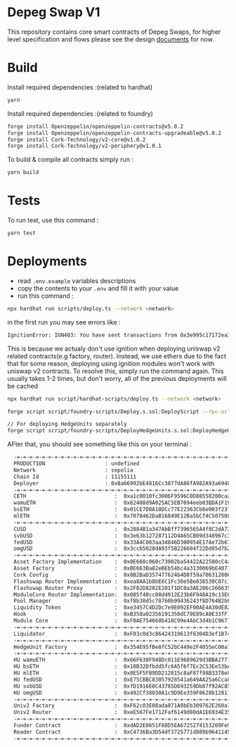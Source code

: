 # Depeg Swap V1

This repository contains core smart contracts of Depeg Swaps, for higher level specification and flows please see the design [documents](https://corkfi.notion.site/Smart-Contract-Flow-fc170aec36bc43579a7d0429c49e08ab) for now.

# Build

Install required dependencies :(related to hardhat)

```bash
yarn
```

Install required dependencies :(related to foundry)

```bash
forge install Openzeppelin/openzeppelin-contracts@v5.0.2
forge install Openzeppelin/openzeppelin-contracts-upgradeable@v5.0.2
forge install Cork-Technology/v2-core@v1.0.2
forge install Cork-Technology/v2-periphery@v1.0.1
```

To build & compile all contracts simply run :

```bash
yarn build
```

# Tests

To run test, use this command :

```bash
yarn test
```

# Deployments

- read `.env.example` variables descriptions
- copy the contents to your `.env` and fill it with your value
- run this command :

```bash
npx hardhat run scripts/deploy.ts --network <network>
```

in the first run you may see errors like :

```bash
IgnitionError: IGN403: You have sent transactions from 0x3e995c17172ea3e23505adfe5630df395a738e51 and they interfere with Hardhat Ignition. Please wait until they get 5 confirmations before running Hardhat Ignition again.
```

This is because we actualy don't use ignition when deploying uniswap v2 related contracts(e.g factory, router). Instead, we use ethers due to the fact that for some reason, deploying using ignition modules won't work with uniswap v2 contracts. To resolve this, simply run the command again. This usually takes 1-2 times, but don't worry, all of the previous deployments will be cached

```bash
npx hardhat run script/hardhat-scripts/deploy.ts --network <network>

forge script script/foundry-scripts/Deploy.s.sol:DeployScript --rpc-url https://1rpc.io/sepolia --broadcast -vvv --with-gas-price 25000000000 --verify

// For deploying HedgeUnits separately
forge script script/foundry-scripts/DeployHedgeUnits.s.sol:DeployHedgeUnitsScript --rpc-url https://1rpc.io/sepolia --broadcast -vvv

```

AFter that, you should see something like this on your terminal :

```bash
  -=-=-=-=-=-=-=-=-=-=-=-=-=-=-=-=-=-=-=-=-=-=-=-=-=-=-=-=-=-=-=-=-=-=-=-=-=-=-=-
  PRODUCTION                   : undefined
  Network                      : sepolia
  Chain Id                     : 11155111
  Deployer                     : 0xBa66992bE4816Cc3877dA86fA982A93a6948dde9
  -=-=-=-=-=-=-=-=-=-=-=-=-=-=-=-=-=-=-=-=-=-=-=-=-=-=-=-=-=-=-=-=-=-=-=-=-=-=-=-
  CETH                            :  0xa1c0010fc3006F9596C0D88558200caa53f74f21
  wamuETH                         :  0x62488d9A025AC5EB7694eeb03BDA1F19b3b14b46
  bsETH                           :  0x01CE7D0A18DCc77E22363Cb8e003f23f9De5a7fA
  mlETH                           :  0x7078462DaB16849E12Ba5bCf4C5075088b0C93Dc
  -=-=-=-=-=-=-=-=-=-=-=-=-=-=-=-=-=-=-=-=-=-=-=-=-=-=-=-=-=-=-=-=-=-=-=-=-=-=-=-
  CUSD                            :  0x2884B1a347AbBff7396565A4f8C2dA722642e932
  svbUSD                          :  0x3e63b127287112D4A65CB09d348967c31b0DaB4c
  fedUSD                          :  0x33A4C083aa34846D300954E17Ae72b675Fc7aC65
  omgUSD                          :  0x3ccb5028dA93f5B226604f22Dd05d7b26eCfddf8
  -=-=-=-=-=-=-=-=-=-=-=-=-=-=-=-=-=-=-=-=-=-=-=-=-=-=-=-=-=-=-=-=-=-=-=-=-=-=-=-
  Asset Factory Implementation    :  0x0E660c060c73902ba54422A22580cC4a244d8943
  Asset Factory                   :  0xBE663Ba82eBEb54bc4a3130069bE48771E2804C6
  Cork Config                     :  0x0B2BaD357477624b4D8f59a706312806Df5B7f75
  Flashswap Router Implementation :  0xea8AA1b8bE6C1Fc30e5Be038530C07c18d05Ad63
  Flashswap Router Proxy          :  0x2F02D8202E201f1DC0a3AE286c266635bB3cF018
  ModuleCore Router Implementation:  0x085f40cc08d4912E23b6F948A19c13E0CEC652CB
  Pool Manager                    :  0xf8b38d5c78760b99436243f8D764B2bFd72471D5
  Liquidity Token                 :  0xe3457C4D2Dc7e9E092EF00AE4A30dE82416BC077
  Hook                            :  0xB358a02356191350dC79E89cA0E33fF1006dEa88
  Module Core                     :  0xF0AE754660b418C99e4AbC3d4b1C96717CE7E4Fa
  -=-=-=-=-=-=-=-=-=-=-=-=-=-=-=-=-=-=-=-=-=-=-=-=-=-=-=-=-=-=-=-=-=-=-=-=-=-=-=-
  Liquidator                      :  0xF03c0d3c86424319613f6304D3ef1B741892f1c2
  -=-=-=-=-=-=-=-=-=-=-=-=-=-=-=-=-=-=-=-=-=-=-=-=-=-=-=-=-=-=-=-=-=-=-=-=-=-=-=-
  HedgeUnit Factory               :  0x354E95fBe8fC52bC449e2F4055eC00a790FcE823
  -=-=-=-=-=-=-=-=-=-=-=-=-=-=-=-=-=-=-=-=-=-=-=-=-=-=-=-=-=-=-=-=-=-=-=-=-=-=-=-
  HU wamuETH                      :  0x66F630F948Dc011E9689629d3BBA27718C6470D3
  HU bsETH                        :  0x10B32Dfbdd5fc6A5f6f7Ec2C53Ee53bA9cf4C5E6
  HU mlETH                        :  0x0E5F5FB9DD212815c8aF87f98B3378e8E6138dB2
  HU fedUSD                       :  0xE75CBBC83057928541a649AA25a6Cca8C64ea89E
  HU svbUSD                       :  0xfD1916E0C43785D693259Db87f92AC85e2bd78B6
  HU omgUSD                       :  0x492Cf38030A1c9D9Ee359F8628b1281722C0B184
  -=-=-=-=-=-=-=-=-=-=-=-=-=-=-=-=-=-=-=-=-=-=-=-=-=-=-=-=-=-=-=-=-=-=-=-=-=-=-=-
  Univ2 Factory                   :  0xF62c03E08ada871A0bEb309762E260a7a6a880E6
  Univ2 Router                    :  0xeE567Fe1712Faf6149d80dA1E6934E354124CfE3
  -=-=-=-=-=-=-=-=-=-=-=-=-=-=-=-=-=-=-=-=-=-=-=-=-=-=-=-=-=-=-=-=-=-=-=-=-=-=-=-
  Funder Contract                 :  0xdAD2E0651F88D5EA6725274153209Fe94DF8c829
  Reader Contract                 :  0xC4736Ba3D54df3725771d889b964114535d4bF2D
  -=-=-=-=-=-=-=-=-=-=-=-=-=-=-=-=-=-=-=-=-=-=-=-=-=-=-=-=-=-=-=-=-=-=-=-=-=-=-=-
```
